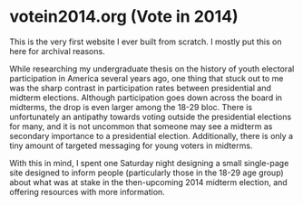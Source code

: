# votein2014.org (Vote in 2014)
This is the very first website I ever built from scratch. I mostly put this on here for archival reasons.

While researching my undergraduate thesis on the history of youth electoral participation in America several years ago, one thing that stuck out to me was the sharp contrast in participation rates between presidential and midterm elections. Although participation goes down across the board in midterms, the drop is even larger among the 18-29 bloc. There is unfortunately an antipathy towards voting outside the presidential elections for many, and it is not uncommon that someone may see a midterm as secondary importance to a presidential election. Additionally, there is only a tiny amount of targeted messaging for young voters in midterms.

With this in mind, I spent one Saturday night designing a small single-page site designed to inform people (particularly those in the 18-29 age group) about what was at stake in the then-upcoming 2014 midterm election, and offering resources with more information. 
